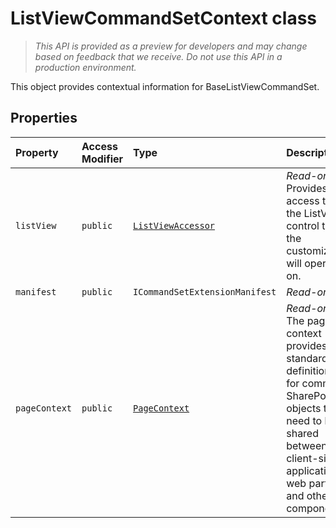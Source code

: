 # ListViewCommandSetContext class





> _This API is provided as a preview for developers and may change based on feedback that we receive.  Do not use this API in a production environment._

This object provides contextual information for BaseListViewCommandSet.



## Properties

| Property	   | Access Modifier | Type	| Description|
|:-------------|:----|:-------|:-----------|
|`listView`     | `public` | [`ListViewAccessor`](../../sp-listview-extensibility.api/class/listviewaccessor.md) | _Read-only._ Provides access to the ListView control that the customizer will operate on. |
|`manifest`     | `public` | `ICommandSetExtensionManifest` | _Read-only._  |
|`pageContext`     | `public` | [`PageContext`](../../sp-page-context.api/class/pagecontext.md) | _Read-only._ The page context provides standard definitions for common SharePoint objects that need to be shared between the client-side application, web parts, and other components. |







